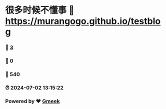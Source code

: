 # 很多时候不懂事 :link: https://murangogo.github.io/testblog 
### :page_facing_up: [3](https://murangogo.github.io/testblog/tag.html) 
### :speech_balloon: 0 
### :hibiscus: 540 
### :alarm_clock: 2024-07-02 13:15:22 
### Powered by :heart: [Gmeek](https://github.com/Meekdai/Gmeek)
